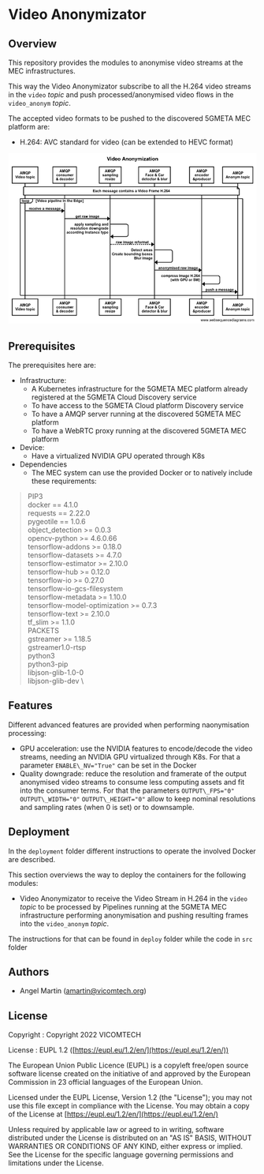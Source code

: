 # Video Anonymizator

## Overview
This repository provides the modules to anonymise video streams at the MEC infrastructures.

This way the Video Anonymizator subscribe to all the H.264 video streams in the `video` _topic_ and push processed/anonymised video flows in the `video_anonym` _topic_.

The accepted video formats to be pushed to the discovered 5GMETA MEC platform are:

 - H.264: AVC standard for video (can be extended to HEVC format)

![Sequence Diagram of exchanged Messages](miscelania/seqdiag.png)

## Prerequisites
The prerequisites here are:
- Infrastructure:
	- A Kubernetes infrastructure for the 5GMETA MEC platform already registered at the 5GMETA Cloud Discovery service 
	- To have access to the 5GMETA Cloud platform Discovery service
	- To have a AMQP server running at the discovered 5GMETA MEC platform
	- To have a WebRTC proxy running at the discovered 5GMETA MEC platform
- Device:
	- Have a virtualized NVIDIA GPU operated through K8s
- Dependencies
	- The MEC system can use the provided Docker or to natively include these requirements:

> PIP3 \
> docker == 4.1.0 \
> requests == 2.22.0 \
> pygeotile == 1.0.6 \
> object_detection >= 0.0.3 \
> opencv-python >= 4.6.0.66 \
> tensorflow-addons >= 0.18.0 \
> tensorflow-datasets >= 4.7.0 \
> tensorflow-estimator >= 2.10.0 \
> tensorflow-hub >= 0.12.0 \
> tensorflow-io >= 0.27.0 \
> tensorflow-io-gcs-filesystem \
> tensorflow-metadata >= 1.10.0 \
> tensorflow-model-optimization >= 0.7.3 \
> tensorflow-text >= 2.10.0 \
> tf_slim >= 1.1.0 \
> PACKETS \
> gstreamer >= 1.18.5 \
> gstreamer1.0-rtsp \
> python3 \
> python3-pip \
> libjson-glib-1.0-0 \
> libjson-glib-dev \


## Features

Different advanced features are provided when performing naonymisation processing:

 - GPU acceleration: use the NVIDIA features to encode/decode the video streams, needing an NVIDIA GPU virtualized through K8s. For that a parameter `ENABLE\_NV="True"` can be set in the Docker
 - Quality downgrade: reduce the resolution and framerate of the output anonymised video streams to consume less computing assets and fit into the consumer terms. For that the parameters `OUTPUT\_FPS="0"` `OUTPUT\_WIDTH="0"` `OUTPUT\_HEIGHT="0"` allow to keep nominal resolutions and sampling rates (when 0 is set) or to downsample.

## Deployment

In the `deployment` folder different instructions to operate the involved Docker are described.

This section overviews the way to deploy the containers for the following modules:
- Video Anonymizator to receive the Video Stream in H.264 in the `video` _topic_ to be processed by Pipelines running at the 5GMETA MEC infrastructure performing anonymisation and pushing resulting frames into the `video_anonym` _topic_. 

The instructions for that can be found in `deploy` folder while the code in `src` folder

## Authors

* Angel Martin ([amartin@vicomtech.org](mailto:amartin@vicomtech.org))

## License

Copyright : Copyright 2022 VICOMTECH

License : EUPL 1.2 ([https://eupl.eu/1.2/en/](https://eupl.eu/1.2/en/))

The European Union Public Licence (EUPL) is a copyleft free/open source software license created on the initiative of and approved by the European Commission in 23 official languages of the European Union.

Licensed under the EUPL License, Version 1.2 (the "License"); you may not use this file except in compliance with the License. You may obtain a copy of the License at [https://eupl.eu/1.2/en/](https://eupl.eu/1.2/en/)

Unless required by applicable law or agreed to in writing, software distributed under the License is distributed on an "AS IS" BASIS, WITHOUT WARRANTIES OR CONDITIONS OF ANY KIND, either express or implied. See the License for the specific language governing permissions and limitations under the License.



